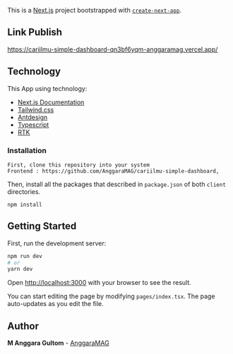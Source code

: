 This is a [Next.js](https://nextjs.org/) project bootstrapped with [`create-next-app`](https://github.com/vercel/next.js/tree/canary/packages/create-next-app).
## Link Publish
https://cariilmu-simple-dashboard-qn3bf6yqm-anggaramag.vercel.app/

## Technology

This App using technology:

- [Next.js Documentation](https://nextjs.org/docs) 
- [Tailwind.css](https://tailwindcss.com/) 
- [Antdesign](https://ant.design/) 
- [Typescript](https://www.typescriptlang.org/id/docs/handbook/react.html) 
- [RTK](https://redux-toolkit.js.org/) 

### Installation
```
First, clone this repository into your system
Frontend : https://github.com/AnggaraMAG/cariilmu-simple-dashboard,
```

Then, install all the packages that described in `package.json` of both `client`  directories.
```
npm install
```

## Getting Started

First, run the development server:

```bash
npm run dev
# or
yarn dev
```

Open [http://localhost:3000](http://localhost:3000) with your browser to see the result.

You can start editing the page by modifying `pages/index.tsx`. The page auto-updates as you edit the file.

## Author

**M Anggara Gultom** - [AnggaraMAG](https://github.com/AnggaraMAG)

